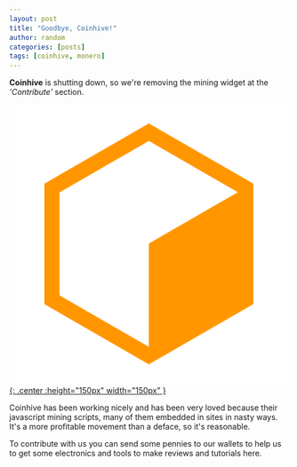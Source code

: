 ```yaml
---
layout: post
title: "Goodbye, Coinhive!"
author: random
categories: [posts]
tags: [coinhive, monero]
---
```


<b>Coinhive</b> is shutting down, so we're removing the mining widget at the <i>'Contribute'</i> section. 

<a target="_blank" href="https://coinhive.com/">![Banner](/images/coinhive-icon.png){: .center :height="150px" width="150px" }</a>



Coinhive has been working nicely and has been very loved because their javascript mining scripts, many of them embedded in sites in nasty ways. It's a more profitable movement than a deface, so it's reasonable.

To contribute with us you can send some pennies to our wallets to help us to get some electronics and tools to make reviews and tutorials here.

